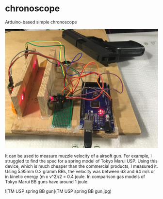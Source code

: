 # chronoscope
Arduino-based simple chronoscope


![Chronoscope](Chronoscope.jpg)

It can be used to measure muzzle velocity of a airsoft gun. For example, I struggled to find the spec for a spring model of Tokyo Marui USP. Using this device, which is much cheaper than the commercial products, I measured it. Using 5.95mm 0.2 gramm BBs, the velocity was between 63 and 64 m/s or in kinetic energy (m x v^2)/2 = 0.4 joule. In comparison gas models of Tokyo Marui BB guns have around 1 joule. 

![TM USP spring BB gun](TM USP spring BB gun.jpg)
